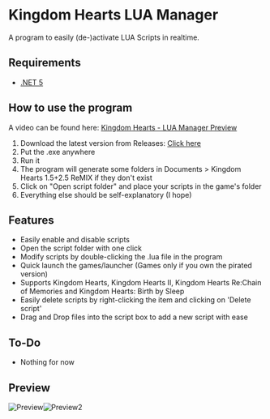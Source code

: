 # Kingdom Hearts LUA Manager
 A program to easily (de-)activate LUA Scripts in realtime.

## Requirements

 - [.NET 5](https://dotnet.microsoft.com/download/dotnet/thank-you/runtime-5.0.9-windows-x64-installer)
 
## How to use the program

A video can be found here: [Kingdom Hearts - LUA Manager Preview](https://youtu.be/ImiXCcoiHNg)

1. Download the latest version from Releases: [Click here](https://github.com/Dekirai/KHLuaManager/releases)
2. Put the .exe anywhere
3. Run it
4. The program will generate some folders in Documents > Kingdom Hearts 1.5+2.5 ReMIX if they don't exist
5. Click on "Open script folder" and place your scripts in the game's folder
6. Everything else should be self-explanatory (I hope)

## Features

- Easily enable and disable scripts
- Open the script folder with one click
- Modify scripts by double-clicking the .lua file in the program
- Quick launch the games/launcher (Games only if you own the pirated version)
- Supports Kingdom Hearts, Kingdom Hearts II, Kingdom Hearts Re:Chain of Memories and Kingdom Hearts: Birth by Sleep
- Easily delete scripts by right-clicking the item and clicking on 'Delete script'
- Drag and Drop files into the script box to add a new script with ease

## To-Do

- Nothing for now

## Preview
![Preview](https://i.imgur.com/evKrgtr.png)![Preview2](https://i.imgur.com/YrSV844.gif)